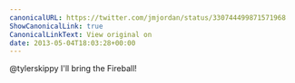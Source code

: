 ```yaml
---
canonicalURL: https://twitter.com/jmjordan/status/330744499871571968
ShowCanonicalLink: true
CanonicalLinkText: View original on
date: 2013-05-04T18:03:28+00:00
---
```

@tylerskippy I'll bring the Fireball!